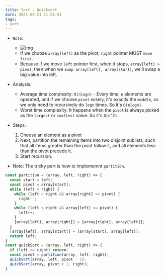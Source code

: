 ```yaml
---
title: Sort - Quicksort
date: 2021-08-21 21:51:51
tags:
- sort
---
```

- `Note`:
  - ![img](https://i.imgur.com/V6jl43g.png)
  - If we choose `array[left]` as the pivot, `right` pointer MUST `move first`.
  - Because if we move `left` pointer first, when it stops, `array[left] > pivot`, then when we `swap array[left], array[start]`, we'll swap a big value into left.
- Analysis:
  - Average time complexity: `O(nlogn)` - Every time, `n` elements are operated, and if we choose `pivot` wisely, it's exactly the `middle`, so we only need to recursively do `logn` times. So it's `O(nlogn)`.
  - Worst time complexity: It happens when the `pivot` is always picked as the `largest` or `smallest` value. So it's `O(n^2)`.

- Steps: 
  1. Choose an element as a pivot
  2. Next, partition the remaining items into two disjoint sublists,
  such that all items greater than the pivot follow it, and all
  elements less than the pivot precede it.
  3. Start recursion.

- Note: The tricky part is how to implememnt `partition`.
```javascript
const partition = (array, left, right) => {
  const start = left;
  const pivot = array[start];
  while (left < right) {
    while (left < right && array[right] >= pivot) {
      right--;
    }
    while (left < right && array[left] <= pivot) {
      left++;
    }
    [array[left], array[right]] = [array[right], array[left]];
  }
  [array[left], array[start]] = [array[start], array[left]];
  return left;
}
const quickSort = (array, left, right) => {
  if (left >= right) return;
  const pivot = partition(array, left, right);
  quickSort(array, left, pivot - 1);
  quickSort(array, pivot + 1, right);
}
```
                  